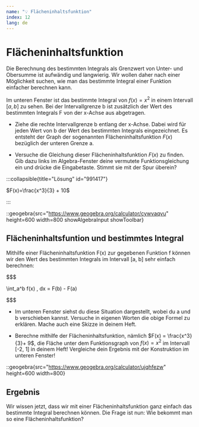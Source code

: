 ```yaml
---
name: "💡 Flächeninhaltsfunktion"
index: 12
lang: de
---
```


# Flächeninhaltsfunktion

Die Berechnung des bestimmten Integrals als Grenzwert von Unter- und Obersumme ist aufwändig und langwierig. Wir wollen daher nach einer Möglichkeit suchen, wie man das bestimmte Integral einer Funktion einfacher berechnen kann.

Im unteren Fenster ist das bestimmte Integral von $f(x) = x^2$ in einem Intervall $[a, b]$ zu sehen. Bei der Intervallgrenze b ist zusätzlich der Wert des bestimmten Integrals F von der x-Achse aus abgetragen.

- Ziehe die rechte Intervallgrenze b entlang der x-Achse. Dabei wird für jeden Wert von b der Wert des bestimmten Integrals eingezeichnet. Es entsteht der Graph der sogenannten Flächeninhaltsfunktion $F(x)$ bezüglich der unteren Grenze a.

- Versuche die Gleichung dieser Flächeninhaltsfunktion $F(x)$ zu finden. Gib dazu links im Algebra-Fenster deine vermutete Funktionsgleichung ein und drücke die Eingabetaste. Stimmt sie mit der Spur überein?

:::collapsible{title="Lösung" id="991417"}

$F(x)=\frac{x^3}{3} + 10$

:::

::geogebra{src="https://www.geogebra.org/calculator/cywvaqvu" height=600 width=800 showAlgebraInput showToolbar}

## Flächeninhaltsfuntion und bestimmtes Integral

Mithilfe einer Flächeninhaltsfunktion F(x) zur gegebenen Funktion f können wir den Wert des bestimmten Integrals im Intervall [a, b] sehr einfach berechnen:

$$$

\int_a^b f(x) \, dx = F(b) - F(a)

$$$

- Im unteren Fenster siehst du diese Situation dargestellt, wobei du a und b verschieben kannst. Versuche in eigenen Worten die obige Formel zu erklären. Mache auch eine Skizze in deinem Heft.

- Berechne mithilfe der Flächeninhaltsfunktion, nämlich $F(x) = \frac{x^3}{3}+ 9$, die Fläche unter dem Funktionsgraph von $f(x) = x^2$ im Intervall [-2, 1] in deinem Heft! Vergleiche dein Ergebnis mit der Konstruktion im unteren Fenster!

::geogebra{src="https://www.geogebra.org/calculator/ujqhfezw" height=600 width=800}

## Ergebnis

Wir wissen jetzt, dass wir mit einer Flächeninhaltsfunktion ganz einfach das bestimmte Integral berechnen können.
Die Frage ist nun: Wie bekommt man so eine Flächeninhaltsfunktion? 
